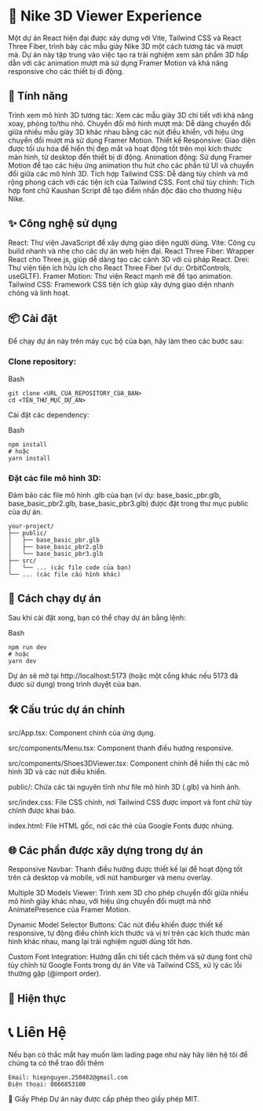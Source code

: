 # 👟 Nike 3D Viewer Experience
Một dự án React hiện đại được xây dựng với Vite, Tailwind CSS và React Three Fiber, trình bày các mẫu giày Nike 3D một cách tương tác và mượt mà. Dự án này tập trung vào việc tạo ra trải nghiệm xem sản phẩm 3D hấp dẫn với các animation mượt mà sử dụng Framer Motion và khả năng responsive cho các thiết bị di động.

## 🚀 Tính năng
Trình xem mô hình 3D tương tác: Xem các mẫu giày 3D chi tiết với khả năng xoay, phóng to/thu nhỏ.
Chuyển đổi mô hình mượt mà: Dễ dàng chuyển đổi giữa nhiều mẫu giày 3D khác nhau bằng các nút điều khiển, với hiệu ứng chuyển đổi mượt mà sử dụng Framer Motion.
Thiết kế Responsive: Giao diện được tối ưu hóa để hiển thị đẹp mắt và hoạt động tốt trên mọi kích thước màn hình, từ desktop đến thiết bị di động.
Animation động: Sử dụng Framer Motion để tạo các hiệu ứng animation thu hút cho các phần tử UI và chuyển đổi giữa các mô hình 3D.
Tích hợp Tailwind CSS: Dễ dàng tùy chỉnh và mở rộng phong cách với các tiện ích của Tailwind CSS.
Font chữ tùy chỉnh: Tích hợp font chữ Kaushan Script để tạo điểm nhấn độc đáo cho thương hiệu Nike.
## ✨ Công nghệ sử dụng
React: Thư viện JavaScript để xây dựng giao diện người dùng.
Vite: Công cụ build nhanh và nhẹ cho các dự án web hiện đại.
React Three Fiber: Wrapper React cho Three.js, giúp dễ dàng tạo các cảnh 3D với cú pháp React.
Drei: Thư viện tiện ích hữu ích cho React Three Fiber (ví dụ: OrbitControls, useGLTF).
Framer Motion: Thư viện React mạnh mẽ để tạo animation.
Tailwind CSS: Framework CSS tiện ích giúp xây dựng giao diện nhanh chóng và linh hoạt.
## 📦 Cài đặt
Để chạy dự án này trên máy cục bộ của bạn, hãy làm theo các bước sau:

### Clone repository:

Bash

    git clone <URL_CỦA_REPOSITORY_CỦA_BẠN>
    cd <TÊN_THƯ_MỤC_DỰ_ÁN>

Cài đặt các dependency:

Bash

    npm install
    # hoặc
    yarn install
### Đặt các file mô hình 3D:
Đảm bảo các file mô hình .glb của bạn (ví dụ: base_basic_pbr.glb, base_basic_pbr2.glb, base_basic_pbr3.glb) được đặt trong thư mục public của dự án.

    your-project/
    ├── public/
    │   ├── base_basic_pbr.glb
    │   ├── base_basic_pbr2.glb
    │   └── base_basic_pbr3.glb
    ├── src/
    │   └── ... (các file code của bạn)
    └── ... (các file cấu hình khác)
## 🏃 Cách chạy dự án
Sau khi cài đặt xong, bạn có thể chạy dự án bằng lệnh:

Bash

    npm run dev
    # hoặc
    yarn dev
Dự án sẽ mở tại http://localhost:5173 (hoặc một cổng khác nếu 5173 đã được sử dụng) trong trình duyệt của bạn.

## 🛠️ Cấu trúc dự án chính
src/App.tsx: Component chính của ứng dụng.

src/components/Menu.tsx: Component thanh điều hướng responsive.

src/components/Shoes3DViewer.tsx: Component chính để hiển thị các mô hình 3D và các nút điều khiển.

public/: Chứa các tài nguyên tĩnh như file mô hình 3D (.glb) và hình ảnh.

src/index.css: File CSS chính, nơi Tailwind CSS được import và font chữ tùy chỉnh được khai báo.

index.html: File HTML gốc, nơi các thẻ <link> của Google Fonts được nhúng.


## 🌐 Các phần được xây dựng trong dự án

Responsive Navbar: Thanh điều hướng được thiết kế lại để hoạt động tốt trên cả desktop và mobile, với nút hamburger và menu overlay.

Multiple 3D Models Viewer: Trình xem 3D cho phép chuyển đổi giữa nhiều mô hình giày khác nhau, với hiệu ứng chuyển đổi mượt mà nhờ AnimatePresence của Framer Motion.

Dynamic Model Selector Buttons: Các nút điều khiển được thiết kế responsive, tự động điều chỉnh kích thước và vị trí trên các kích thước màn hình khác nhau, mang lại trải nghiệm người dùng tốt hơn.

Custom Font Integration: Hướng dẫn chi tiết cách thêm và sử dụng font chữ tùy chỉnh từ Google Fonts trong dự án Vite và Tailwind CSS, xử lý các lỗi thường gặp (@import order).

## 🍃 Hiện thực 



# 📞 Liên Hệ
Nếu bạn có thắc mắt hay muốn làm lading page như này hãy liên hệ tôi để chúng ta có thể trao đổi thêm

    Email: hiepnguyen.250402@gmail.com
    Điện thoại: 0866853100
📄 Giấy Phép
Dự án này được cấp phép theo giấy phép MIT.
